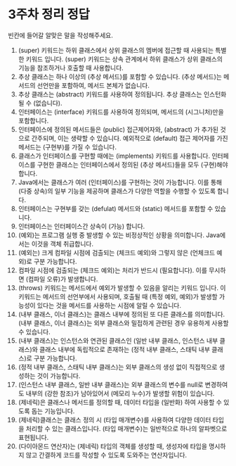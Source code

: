 # 3주차 정리 정답
빈칸에 들어갈 알맞은 말을 작성해주세요.  
1. (super) 키워드는 하위 클래스에서 상위 클래스의 멤버에 접근할 때 사용되는 특별한 키워드 입니다. (super) 키워드는 상속 관계에서 하위 클래스가 상위 클래스의 기능을 참조하거나 호출할 때 사용합니다.  
2. 추상 클래스는 하나 이상의 (추상 메서드)를 포함할 수 있습니다. (추상 메서드)는 메서드의 선언만을 포함하여, 메서드 본체가 없습니다.  
3. 추상 클래스는 (abstract) 키워드를 사용하여 정의됩니다. 추상 클래스는 인스턴화 될 수 (없습니다).  
4. 인터페이스는 (interface) 키워드를 사용하여 정의되며, 메서드의 (시그니처)만을 포함합니다.  
5. 인터페이스에 정의된 메서드들은 (public) 접근제어자와, (abstract) 가 추가된 것으로 간주되며, 이는 생략할 수 있습니다. 예외적으로 (default) 접근 제어자를 가진 메서드는 (구현부)를 가질 수 있습니다.  
6. 클래스가 인터페이스를 구현할 때에는 (implements) 키워드를 사용합니다. 인터페이스를 구현한 클래스는 인터페이스에서 정의된 (추상 메서드)들을 모두 (구현)해야 합니다.  
7. Java에서는 클래스가 여러 (인터페이스)를 구현하는 것이 가능합니다. 이를 통해 (다중 상속)의 일부 기능을 제공하며 클래스가 다양한 역할을 수행할 수 있도록 합니다.  
8. 인터페이스는 구현부를 갖는 (defulat) 메서드와 (static) 메서드를 포함할 수 있습니다.  
9. 인터페이스는 인터페이스간 상속이 (가능) 합니다.  
10. (예외)는 프로그램 실행 중 발생할 수 있는 비정상적인 상황을 의미합니다. Java에서는 이것을 객체 취급합니다.  
11. (예외는) 크게 컴파일 시점에 검출되는 (체크드 예외)와 그렇지 않은 (언체크드 예외)로 구분 가능합니다.  
12. 컴파일 시점에 검출되는 (체크드 예외)는 처리가 반드시 (필요합니다). 이를 무시하면 (컴파일 오류)가 발생합니다.  
13. (throws) 키워드는 메서드에서 예외가 발생할 수 있음을 알리는 키워드 입니다. 이 키워드는 메서드의 선언부에서 사용되며, 호출될 때 (특정 예외, 예외)가 발생할 가능성이 있다는 것을 메서드를 사용하는 시점에 알릴 수 있습니다.  
14. (내부 클래스, 이너 클래스)는 클래스 내부에 정의된 또 다른 클래스를 의미합니다. (내부 클래스, 이너 클래스)는 외부 클래스와 밀접하게 관련된 경우 유용하게 사용할 수 있습니다.  
15. (내부 클래스)는 인스턴스와 연관된 클래스인 (일반 내부 클래스, 인스턴스 내부 클래스)와 클래스 내부에 독립적으로 존재하는 (정적 내부 클래스, 스태틱 내부 클래스)로 구분 가능합니다.  
16. (정적 내부 클래스, 스태틱 내부 클래스)는 외부 클래스의 생성 없이 직접적으로 생성하는 것이 가능합니다.  
17. (인스턴스 내부 클래스, 일반 내부 클래스)는 외부 클래스의 변수를 null로 변경하여도 내부의 (강한 참조)가 남아있어서 (메모리 누수)가 발생할 위험이 있습니다.  
18. (제네릭)은 클래스나 메서드를 정의할 때, 데이터 타입을 (일반화) 하여 사용할 수 있도록 돕는 기능입니다.  
19. (제네릭)클래스는 클래스 정의 시 (타입 매개변수)를 사용하여 다양한 데이터 타입을 처리할 수 있는 클래스입니다. (타입 매개변수)는 일반적으로 하나의 알파벳으로 표현됩니다.  
20. (다이아몬드 연산자)는 (제네릭) 타입의 객체를 생성할 때, 생성자에 타입을 명시하지 않고 간결하게 코드를 작성할 수 있도록 도와주는 연산자입니다.  
  